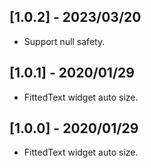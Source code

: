 ## [1.0.2] - 2023/03/20

* Support null safety.

## [1.0.1] - 2020/01/29

* FittedText widget auto size.

## [1.0.0] - 2020/01/29

* FittedText widget auto size.